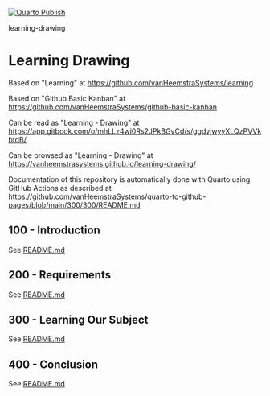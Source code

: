 [![Quarto Publish](https://github.com/vanHeemstraSystems/learning-drawing/actions/workflows/publish.yml/badge.svg)](https://github.com/vanHeemstraSystems/learning-drawing/actions/workflows/publish.yml)

learning-drawing
# Learning Drawing

Based on "Learning" at https://github.com/vanHeemstraSystems/learning

Based on "Github Basic Kanban" at https://github.com/vanHeemstraSystems/github-basic-kanban

Can be read as "Learning - Drawing" at https://app.gitbook.com/o/mhLLz4wi0Rs2JPkBGvCd/s/ggdvjwyyXLQzPVVkbtdB/

Can be browsed as "Learning - Drawing" at https://vanheemstrasystems.github.io/learning-drawing/

Documentation of this repository is automatically done with Quarto using GitHub Actions as described at https://github.com/vanHeemstraSystems/quarto-to-github-pages/blob/main/300/300/README.md

## 100 - Introduction

See [README.md](./100/README.md)

## 200 - Requirements

See [README.md](./200/README.md)

## 300 - Learning Our Subject

See [README.md](./300/README.md)

## 400 - Conclusion

See [README.md](./400/README.md)
